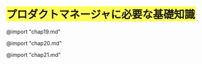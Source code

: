 <style>
    html {
        counter-reset: chapter 5;
    }
    h1{
        counter-reset: sub-chapter 18;
        background-color: #ffff55;
    }
</style>

# プロダクトマネージャに必要な基礎知識

@import "chap19.md"

<div style="page-break-before:always"></div>

@import "chap20.md"

<div style="page-break-before:always"></div>

@import "chap21.md"
